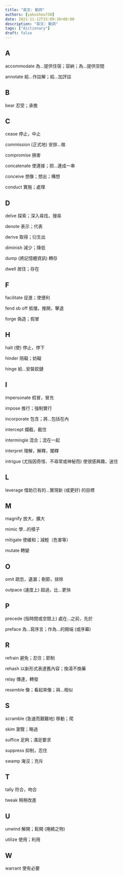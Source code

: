 ```yaml
---
title: "英文: 動詞"
authors: [yakushou730]
date: 2021-11-12T15:09:10+08:00
description: "英文: 動詞"
tags: ["dictionary"]
draft: false
---
```


## A
accommodate 為...提供住宿；容納；為...提供空間

annotate 給...作註解；給...加評註

## B
bear 忍受；承擔

## C
cease 停止，中止

commission (正式地) 安排...做

compromise 損害

concatenate 使連接；把...連成一串

conceive 想像；想出；構想

conduct 實施；處理

## D
delve 探索；深入尋找，搜尋

denote 表示；代表

derive 取得；衍生出

diminish 減少；降低

dump (將記憶體資訊) 轉存

dwell 居住；存在

## F
facilitate 促進；使便利

fend sb off 抵擋，推開，擊退

forge 偽造；假冒

## H
halt (使) 停止，停下

hinder 阻礙；妨礙

hinge 給...安裝鉸鏈

## I
impersonate 假冒，冒充

impose 推行；強制實行

incorporate 包含；將…包括在內

intercept 攔截，截住

intermingle 混合；混在一起

interpret 理解，解釋，闡釋

intrigue (尤指因奇怪、不尋常或神秘而) 使很感興趣，迷住

## L
leverage 借助已有的...實現新 (或更好) 的目標

## M
magnify 放大，擴大

mimic 學...的樣子

mitigate 使緩和；減輕（危害等）

mutate 轉變

## O
omit 疏忽，遺漏；刪節，排除

outpace (速度上) 超過，比...更快

## P
precede (指時間或空間上) 處在...之前，先於

preface 為...寫序言；作為...的開端 (或序幕)

## R
refrain 避免；忍住；節制

rehash 以新形式表達舊內容；換湯不換藥

relay 傳達，轉發

resemble 像；看起來像；與...相似

## S
scramble (急速而艱難地) 移動；爬

skim 瀏覽；略過

suffice 足夠；滿足要求

suppress 抑制，忍住

swamp 淹沒；充斥

## T
tally 符合，吻合

tweak 稍稍改進

## U
unwind 解開；鬆開 (捲繞之物)

utilize 使用；利用

## W
warrant 使有必要
